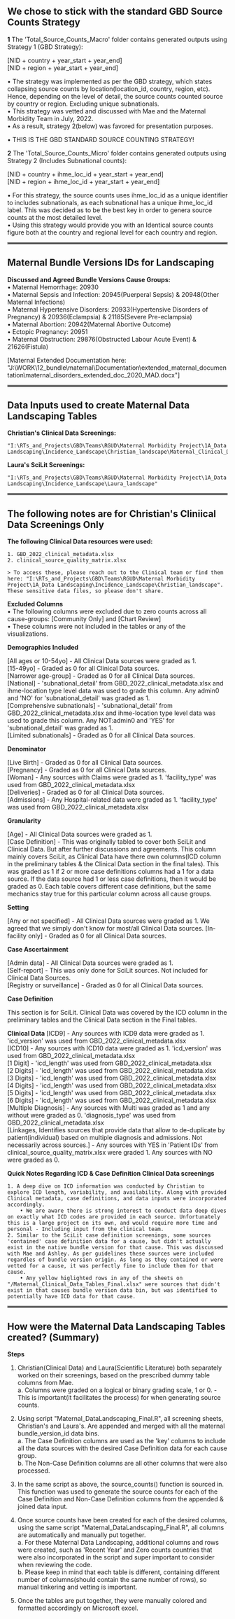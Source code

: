 ## **We chose to stick with the standard GBD Source Counts Strategy**
**1** The 'Total_Source_Counts_Macro' folder contains generated outputs using Strategy 1 (GBD Strategy):  

 [NID + country + year_start + year_end]  
 [NID + region + year_start + year_end]  

• The strategy was implemented as per the GBD strategy, which states collapsing source counts by location(location_id, country, region, etc). Hence, depending on the level of detail, the source counts counted source by country or region. Excluding unique subnationals.  
• This strategy was vetted and discussed with Mae and the Maternal Morbidity Team in July, 2022.  
• As a result, strategy 2(below) was favored for presentation purposes.  

• THIS IS THE GBD STANDARD SOURCE COUNTING STRATEGY! 

**2** The 'Total_Source_Counts_Micro' folder contains generated outputs using Strategy 2 (Includes Subnational counts):  

 [NID + country + ihme_loc_id + year_start + year_end]  
 [NID + region + ihme_loc_id + year_start + year_end]    

• For this strategy, the source counts uses ihme_loc_id as a unique identifier to includes subnationals, as each subnational has a unique ihme_loc_id label. This was decided as to be the best key in order to genera source counts at the most detailed level.  
• Using this strategy would provide you with an Identical source counts figure both at the country and regional level for each country and region.  

<hr style="border:2px solid gray">

## **Maternal Bundle Versions IDs for Landscaping**

**Discussed and Agreed Bundle Versions Cause Groups:**  
	• Maternal Hemorrhage: 20930  
	• Maternal Sepsis and Infection: 20945(Puerperal Sepsis) & 20948(Other Maternal Infections)  
	• Maternal Hypertensive Disorders: 20933(Hypertensive Disorders of Pregnancy) & 20936(Eclampsia) & 21185(Severe Pre-eclampsia)  
	• Maternal Abortion: 20942(Maternal Abortive Outcome)  
	• Ectopic Pregnancy: 20951  
	• Maternal Obstruction: 29876(Obstructed Labour Acute Event) & 21626(Fistula)  

[Maternal Extended Documentation here: "J:\WORK\12_bundle\maternal\Documentation\extended_maternal_documentation\maternal_disorders_extended_doc_2020_MAD.docx"]

<hr style="border:2px solid gray">

## **Data Inputs used to create Maternal Data Landscaping Tables**   

**Christian's Clinical Data Screenings:**  

	"I:\RTs_and_Projects\GBD\Teams\RGUD\Maternal Morbidity Project\1A_Data Landscaping\Incidence_Landscape\Christian_landscape\Maternal_Clinical_Data_Tables_Final.xlsx"  
	
**Laura's SciLit Screenings:**  

	"I:\RTs_and_Projects\GBD\Teams\RGUD\Maternal Morbidity Project\1A_Data Landscaping\Incidence_Landscape\Laura_landscape"  
	
<hr style="border:2px solid gray">

## **The following notes are for Christian's Cliniical Data Screenings Only**  
	
**The following Clinical Data resources were used:**  
	
	1. GBD_2022_clinical_metadata.xlsx  
	2. clinical_source_quality_matrix.xlsx  
	
	> To access these, please reach out to the Clinical team or find them here: "I:\RTs_and_Projects\GBD\Teams\RGUD\Maternal Morbidity Project\1A_Data Landscaping\Incidence_Landscape\Christian_landscape". These sensitive data files, so please don't share. 

**Excluded Columns**  
• The following columns were excluded due to zero counts across all cause-groups: [Community Only] and [Chart Review]  
• These columns were not included in the tables or any of the visualizations.  

**Demographics Included**

[All ages or 10-54yo] - All Clinical Data sources were graded as 1.  
[15-49yo] - Graded as 0 for all Clinical Data sources.  
[Narrower age-group] - Graded as 0 for all Clinical Data sources.  
[National] - 'subnational_detail' from GBD_2022_clinical_metadata.xlsx and ihme-location type level data was used to grade this column. Any admin0 and 'NO' for 'subnational_detail' was graded as 1.  
[Comprehensive subnationals] - 'subnational_detail' from GBD_2022_clinical_metadata.xlsx and ihme-location type level data was used to grade this column. Any NOT:admin0 and 'YES' for 'subnational_detail' was graded as 1.  
[Limited subnationals] - Graded as 0 for all Clinical Data sources.  

**Denominator**

[Live Birth] - Graded as 0 for all Clinical Data sources.  
[Pregnancy] - Graded as 0 for all Clinical Data sources.  
[Woman] - Any sources with Claims were graded as 1. 'facility_type' was used from GBD_2022_clinical_metadata.xlsx  
[Deliveries] - Graded as 0 for all Clinical Data sources.  
[Admissions] - Any Hospital-related data were graded as 1. 'facility_type' was used from GBD_2022_clinical_metadata.xlsx  

**Granularity**

[Age] - All Clinical Data sources were graded as 1.  
[Case Definition] - This was originally tabled to cover both SciLit and Clinical Data. But after further discussions and agreements. This column mainly covers SciLit, as Clinical Data have there own columns(ICD column in the preliminary tables & the Clinical Data section in the final tales). This was graded as 1 if 2 or more case definitions columns had a 1 for a data source. If the data source had 1 or less case definitions, then it would be graded as 0. Each table covers different case definitions, but the same mechanics stay true for this particular column across all cause groups.  

**Setting**

[Any or not specified] - All Clinical Data sources were graded as 1. We agreed that we simply don't know for most/all Clinical Data sources.
[In-facility only] - Graded as 0 for all Clinical Data sources.  

**Case Ascertainment**

[Admin data] - All Clinical Data sources were graded as 1.  
[Self-report] - This was only done for SciLit sources. Not included for Clinical Data Sources.  
[Registry or surveillance] - Graded as 0 for all Clinical Data sources.  

**Case Definition**

This section is for SciLit. Clinical Data was covered by the ICD column in the preliminary tables and the Clinical Data section in the Final tables.  

**Clinical Data**
[ICD9] - Any sources with ICD9 data were graded as 1. 'icd_version' was used from GBD_2022_clinical_metadata.xlsx  
[ICD10] - Any sources with ICD10 data were graded as 1. 'icd_version' was used from GBD_2022_clinical_metadata.xlsx  
[1 Digit] - 'icd_length' was used from GBD_2022_clinical_metadata.xlsx  
[2 Digits] - 'icd_length' was used from GBD_2022_clinical_metadata.xlsx  
[3 Digits] - 'icd_length' was used from GBD_2022_clinical_metadata.xlsx  
[4 Digits] - 'icd_length' was used from GBD_2022_clinical_metadata.xlsx  
[5 Digits] - 'icd_length' was used from GBD_2022_clinical_metadata.xlsx  
[6 Digits] - 'icd_length' was used from GBD_2022_clinical_metadata.xlsx  
[Multiple Diagnosis] - Any sources with Multi was graded as 1 and any without were graded as 0. 'diagnosis_type' was used from GBD_2022_clinical_metadata.xlsx  
[Linkages, Identifies sources that provide data that allow to de-duplicate by patient(individual) based on multiple diagnosis and admissions. Not necessarily across sources.] - Any sources with YES in 'Patient IDs' from clinical_source_quality_matrix.xlsx were graded 1. Any sources with NO were graded as 0.

**Quick Notes Regarding ICD & Case Definition Clinical Data screenings**  

	1. A deep dive on ICD information was conducted by Christian to explore ICD length, variability, and availability. Along with provided Clinical metadata, case definitions, and data inputs were incorporated accordingly.  
		• We are aware there is strong interest to conduct data deep dives on exactly what ICD codes are provided in each source. Unfortunately this is a large project on its own, and would require more time and personal - Including input from the clinical team.  
	2. Similar to the SciLit case definition screenings, some sources 'contained' case definition data for a cause, but didn't actually exist in the native bundle version for that cause. This was discussed with Mae and Ashley. As per guidelines these sources were included regardles of bundle version origin. As long as they contained or were vetted for a cause, it was perfectly fine to include them for that cause.  
		• Any yellow higlighted rows in any of the sheets on "/Maternal_Clinical_Data_Tables_Final.xlsx" were sources that didn't exist in that causes bundle version data bin, but was identified to potentially have ICD data for that cause.  

<hr style="border:2px solid gray">

## **How were the Maternal Data Landscaping Tables created? (Summary)**

**Steps**
1. Christian(Clinical Data) and Laura(Scientific Literature) both separately worked on their screenings, based on the prescribed dummy table columns from Mae.  
   a. Columns were graded on a logical or binary grading scale, 1 or 0. - This is important(it facilitates the process) for when generating source counts.  
   
2. Using script "Maternal_DataLandscaping_Final.R", all screening sheets, Christian's and Laura's. Are appended and merged with all the maternal bundle_version_id data bins.  
   a. The Case Definition columns are used as the 'key' columns to include all the data sources with the desired Case Definition data for each cause group.  
   b. The Non-Case Definition columns are all other columns that were also processed.  
   
3. In the same script as above, the source_counts() function is sourced in. This function was used to generate the source counts for each of the Case Definition and Non-Case Definition columns from the appended & joined data input.  

4. Once source counts have been created for each of the desired columns, using the same script "Maternal_DataLandscaping_Final.R", all columns are automatically and manually put together.  
   a. For these Maternal Data Landscaping, additional columns and rows were created, such as 'Recent Year' and Zero counts countries that were also incorporated in the script and super important to consider when reviewing the code.  
   b. Please keep in mind that each table is different, containing different number of columns(should contain the same number of rows), so manual tinkering and vetting is important.  
   
5. Once the tables are put together, they were manually colored and formatted accordingly on Microsoft excel.  




























